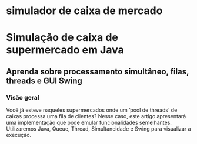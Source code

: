 # simulador de caixa de mercado

# Simulação de caixa de supermercado em Java
## Aprenda sobre processamento simultâneo, filas, threads e GUI Swing

### Visão geral
Você já esteve naqueles supermercados onde um ‘pool de threads’ de caixas processa uma fila de clientes? Nesse caso, este artigo apresentará uma implementação que pode emular funcionalidades semelhantes. Utilizaremos Java, Queue, Thread, Simultaneidade e Swing para visualizar a execução.


